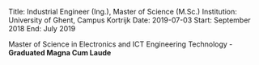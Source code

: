 Title: Industrial Engineer (Ing.), Master of Science (M.Sc.)
Institution: University of Ghent, Campus Kortrijk
Date: 2019-07-03
Start: September 2018
End: July 2019

Master of Science in Electronics and ICT Engineering Technology - **Graduated Magna Cum Laude**